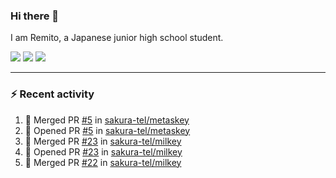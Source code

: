 ### Hi there 👋

I am Remito, a Japanese junior high school student.

[![](https://img.shields.io/mastodon/follow/000000001?domain=https%3A%2F%2Fchillout.chat&style=social)](https://chillout.chat/@remito)
[![](https://img.shields.io/badge/discord-%236C54E8.svg?&style=flat&logo=discord&logoColor=white)](https://discord.com/users/786524349015261204)
[![](https://img.shields.io/badge/Keybase-%23E3E049.svg?&style=flat&logo=Keybase&logoColor=black)](https://keybase.io/remito)

---

### ⚡ Recent activity

<!--START_SECTION:activity--> 
1. 🎉 Merged PR [#5](https://github.com/sakura-tel/metaskey/pull/5) in [sakura-tel/metaskey](https://github.com/sakura-tel/metaskey)
2. 💪 Opened PR [#5](https://github.com/sakura-tel/metaskey/pull/5) in [sakura-tel/metaskey](https://github.com/sakura-tel/metaskey)
3. 🎉 Merged PR [#23](https://github.com/sakura-tel/milkey/pull/23) in [sakura-tel/milkey](https://github.com/sakura-tel/milkey)
4. 💪 Opened PR [#23](https://github.com/sakura-tel/milkey/pull/23) in [sakura-tel/milkey](https://github.com/sakura-tel/milkey)
5. 🎉 Merged PR [#22](https://github.com/sakura-tel/milkey/pull/22) in [sakura-tel/milkey](https://github.com/sakura-tel/milkey)
<!--END_SECTION:activity-->
